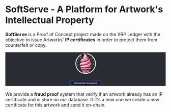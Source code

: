 # SoftServe - A Platform for Artwork's Intellectual Property

**SoftServe** is a Proof of Concept project made on the XRP Ledger with the objective to issue Artworks' **IP certificates** in order to protect them from counterfeit or copy.

![](./src/banniere.png)

We provide a **fraud proof** system that verify if an artwork already has an IP certificate and is store on our database. If it's a new one we create a new certificate for this artwork and send it on-chain.
